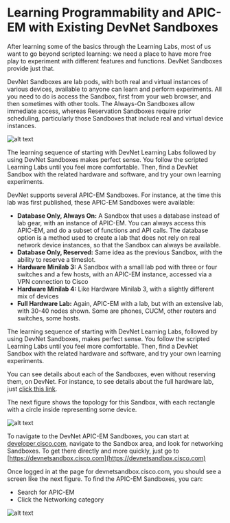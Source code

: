 
# Learning Programmability and APIC-EM with Existing DevNet Sandboxes
After learning some of the basics through the Learning Labs, most of us want to go beyond scripted learning: we need a place to have more free play to experiment with different features and functions. DevNet Sandboxes provide just that.

DevNet Sandboxes are lab pods, with both real and virtual instances of various devices, available to anyone can learn and perform experiments. All you need to do is access the Sandbox, first from your web browser, and then sometimes with other tools. The Always-On Sandboxes allow immediate access, whereas Reservation Sandboxes require prior scheduling, particularly those Sandboxes that include real and virtual device instances.

![alt text](/posts/files/add-apic-home/assets/images/apic-6.png)
 
The learning sequence of starting with DevNet Learning Labs followed by using DevNet Sandboxes makes perfect sense. You follow the scripted Learning Labs until you feel more comfortable. Then, find a DevNet Sandbox with the related hardware and software, and try your own learning experiments.

DevNet supports several APIC-EM Sandboxes. For instance, at the time this lab was first published, these APIC-EM Sandboxes were available:

- **Database Only, Always On:** A Sandbox that uses a database instead of lab gear, with an instance of APIC-EM. You can always access this APIC-EM, and do a subset of functions and API calls. The database option is a method used to create a lab that does not rely on real network device instances, so that the Sandbox can always be available. 
- **Database Only, Reserved:** Same idea as the previous Sandbox, with the ability to reserve a timeslot.
- **Hardware Minilab 3:** A Sandbox with a small lab pod with three or four switches and a few hosts, with an APIC-EM instance, accessed via a VPN connection to Cisco
- **Hardware Minilab 4:** Like Hardware Minilab 3, with a slightly different mix of devices
- **Full Hardware Lab:** Again, APIC-EM with a lab, but with an extensive lab, with 30-40 nodes shown. Some are phones, CUCM, other routers and switches, some hosts. 

The learning sequence of starting with DevNet Learning Labs, followed by using DevNet Sandboxes, makes perfect sense. You follow the scripted Learning Labs until you feel more comfortable. Then, find a DevNet Sandbox with the related hardware and software, and try your own learning experiments.

You can see details about each of the Sandboxes, even without reserving them, on DevNet. For instance, to see details about the full hardware lab, just [click this link](https://devnetsandbox.cisco.com/RM/Diagram/Index/27e2460c-52e9-4f9e-9e2a-7792f1d106d2?diagramType=Topology "Hardware Lab Topology").  

The next figure shows the topology for this Sandbox, with each rectangle with a circle inside representing some device.

![alt text](/posts/files/add-apic-home/assets/images/apic-7.png)

To navigate to the DevNet APIC-EM Sandboxes, you can start at [developer.cisco.com](https://developer.cisco.com), navigate to the Sandbox area, and look for networking Sandboxes. To get there directly and more quickly, just go to [https://devnetsandbox.cisco.com](https://devnetsandbox.cisco.com)

Once logged in at the page for devnetsandbox.cisco.com, you should see a screen like the next figure. To find the APIC-EM Sandboxes, you can:

- Search for APIC-EM
- Click the Networking category

![alt text](/posts/files/add-apic-home/assets/images/apic-8.png)

